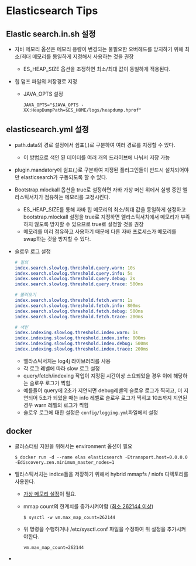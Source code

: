 # Elasticsearch Tips

## Elastic search.in.sh 설정

* 자바 메모리 옵션은 메모리 용량이 변경되는 불필요한 오버헤드를 방지하기 위해 최소/최대 메모리를 동일하게 지정해서 사용하는 것을 권장

  * ES_HEAP_SIZE 옵션을 조정하면 최소/최대 값이 동일하게 적용된다.

* 힙 덤프 파일의 저장경로 지정

  * JAVA_OPTS 설정

    ```shell
    JAVA_OPTS="$JAVA_OPTS -XX:HeapDumpPath=$ES_HOME/logs/heapdump.hprof"
    ```



## elasticsearch.yml 설정

* path.data의 경로 설정에서 쉼표(,)로 구분하여 여러 경로를 지정할 수 있다.

  * 이 방법으로 색인 된 데이터를 여러 개의 드라이브에 나눠서 저장 가능

* plugin.mandatory에 쉼표(,)로 구분하여 지정된 플러그인들이 반드시 설치되어야만 elasticsearch가 구동되도록 할 수 있다.

* Bootstrap.mlockall 옵션을 true로 설정하면 자바 가상 머신 위에서 실행 중인 엘라스틱서치가 점유하는 메모리를 고정시킨다.

  * ES_HEAP_SIZE를 통해 자바 힙 메모리의 최소/최대 값을 동일하게 설정하고 bootstrap.mlockall 설정을 true로 지정하면 엘라스틱서치에서 메모리가 부족하지 않도록 방지할 수 있으므로 true로 설정할 것을 권장
  * 메모리를 미리 점유하고 사용하기 때문에 다른 자바 프로세스가 메모리를 swap하는 것을 방지할 수 있다.

* 슬로우 로그 설정

  ```yaml
  # 질의
  index.search.slowlog.threshold.query.warn: 10s
  index.search.slowlog.threshold.query.info: 5s
  index.search.slowlog.threshold.query.debug: 2s
  index.search.slowlog.threshold.query.trace: 500ms

  # 불러오기
  index.search.slowlog.threshold.fetch.warn: 1s
  index.search.slowlog.threshold.fetch.info: 800ms
  index.search.slowlog.threshold.fetch.debug: 500ms
  index.search.slowlog.threshold.fetch.trace: 200ms

  # 색인
  index.indexing.slowlog.threshold.index.warn: 1s
  index.indexing.slowlog.threshold.index.info: 800ms
  index.indexing.slowlog.threshold.index.debug: 500ms
  index.indexing.slowlog.threshold.index.trace: 200ms
  ```

  * 엘라스틱서치는 log4j 라이브러리를 사용
  * 각 로그 레벨에 따라 slow 로그 설정
  * query/fetch/indexing 작업이 지정된 시간이상 소요되었을 경우 이에 해당하는 슬로우 로그가 찍힘.
  * 예를들어 query에 2초가 지연되면 debug레벨의 슬로우 로그가 찍히고, 더 지연되어 5초가 되었을 때는 info 레벨로 슬로우 로그가 찍히고 10초까지 지연된 경우 warn 레벨의 로그가 찍힘
  * 슬로우 로그에 대한 설정은 `config/logging.yml`파일에서 설정



## docker

* 클러스터링 지원을 위해서는 environment 옵션이 필요

  ```shell
  $ docker run -d --name elas elasticsearch -Etransport.host=0.0.0.0 -Ediscovery.zen.minimum_master_nodes=1
  ```

* 엘라스틱서치는 indice들을 저장하기 위해서 hybrid mmapfs / niofs 디렉토리를 사용한다.

  * [가상 메모리 설정](https://www.elastic.co/guide/en/elasticsearch/reference/5.0/vm-max-map-count.html)이 필요.

  * mmap count의 한계치를 증가시켜야함 ([최소 262144 이상](https://www.elastic.co/guide/en/elasticsearch/reference/5.0/_maximum_map_count_check.html))

    ```shell
    $ sysctl -w vm.max_map_count=262144
    ```

  * 위 명령을 수행하거나 /etc/sysctl.conf 파일을 수정하여 위 설정을 추가시켜야한다.

    ```
    vm.max_map_count=262144
    ```

* ​